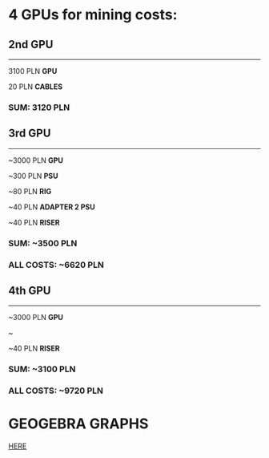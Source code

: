 #  4 GPUs for mining costs:

## 2nd GPU

---

3100 PLN **GPU**

20 PLN **CABLES**

### SUM: 3120 PLN

## 3rd GPU

---

~3000 PLN **GPU**

~300 PLN **PSU**

~80 PLN **RIG**

~40 PLN **ADAPTER 2 PSU**

~40 PLN **RISER**

### SUM: ~3500 PLN

### ALL COSTS: ~6620 PLN

## 4th GPU

---

~3000 PLN **GPU**

~

~40 PLN **RISER**

### SUM: ~3100 PLN

### ALL COSTS: ~9720 PLN

# GEOGEBRA GRAPHS

[HERE](https://www.geogebra.org/m/apbqckjp)